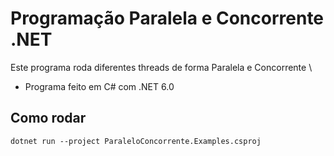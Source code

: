 # Programação Paralela e Concorrente .NET

Este programa roda diferentes threads de forma Paralela e Concorrente \
- Programa feito em C# com .NET 6.0

## Como rodar
`dotnet run --project ParaleloConcorrente.Examples.csproj`